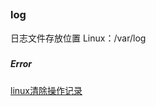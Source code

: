 ## 

### log
日志文件存放位置 Linux：/var/log 
##### 

##### Error

[linux清除操作记录](https://www.cnblogs.com/maohai-kdg/p/13879770.html)